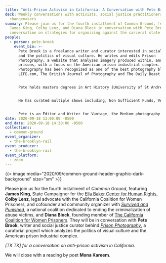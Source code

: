 ```yaml
---
title: "Anti-Prison Activism in California: A Conversation with Pete Brook"
deck: Weekly conversations with activists, social justice practitioners, and
  changemakers
summary: Please join us for the fourth installment of Common Ground, featuring
  James King, Colby Lenz, and Diana Block in conversation with Pete Brook for a
  conversation on strategies for organizing against the carceral state.
people:
  - person: pete-brook
    event_bio: >-
      Pete Brook is a freelance writer and curator interested in social justice
      and the politics of visual culture. He writes and edits Prison
      Photography, a website that analyzes imagery produced within, and about,
      prisons, with a focus on the American prison industrial complex. Prison
      Photography has been recognized as one of the best photography blogs by
      LIFE.com, The British Journal of Photography and The Daily Beast.


      Pete holds masters degrees in Art History (University of St Andrews) and Art Gallery and Museum Studies (University of Manchester). Among his artistic and activist pursuits, Pete has lectured internationally on the topic of photography, taught art in prisons, volunteered with Books To Prisoners and served as a board member with University Beyond Bars, a prison college education non-profit. His work has been featured by The New York Times, The British Journal of Photography, Kickstarter, Featureshoot, Seattle Weekly and Dvafoto.


      He has curated multiple shows including, Non Sufficient Funds, Vermillion Gallery, Seattle, WA (Apr 2010); Cruel and Unusual, Noorderlicht Gallery, Holland (Feb-Apr 2012) which later traveled to Amsterdam, New York, Sydney and Ireland; The Depository Of Unwanted Photographs, Photoville, New York (Sept. 2013); Seen But Not Heard, Kulturni Centar Belgrada, Belgrade, Serbia (Dec, 2013); and Status Update, Catchlight/SOMArts (Nov, 2015).


      Pete is an Editor and Writer for Vantage, the Medium photography blog. Pete lives in San Francisco, CA.
date: 2020-09-18 13:00:00 -0500
end_date: 2020-09-18 14:30:00 -0500
collections:
  - common-ground
event_organizer:
  - the-brooklyn-rail
event_producer:
  - the-brooklyn-rail
event_platform:
  - zoom
---
```

{{< image media="2020/09/common-ground-header-graphic-dark-background" size="sm" >}}

Please join us for the fourth installment of *Common Ground*, featuring **James King**, State Campaigner for the [Ella Baker Center for Human Rights](https://ellabakercenter.org/), **Colby Lenz**, legal advocate with the California Coalition for Women Prisoners, and cofounder and community organizer with *[Survived and Punished](https://survivedandpunished.org/)*, a national coalition dedicated to ending the criminalization of abuse victims, and **Diana Block**, founding member of [The California Coalition for Women Prisoners](https://womenprisoners.org/). They will be in conversation with **Pete Brook**, writer and social justice curator behind *[Prison Photography](https://prisonphotography.org/)*, a curatorial project which analyzes the politics of visual culture and the American prison industrial complex. 

*\[TK TK] for a conversation on anti-prison activism in California.* 

We will close with a reading by poet **Mona Kareem**.